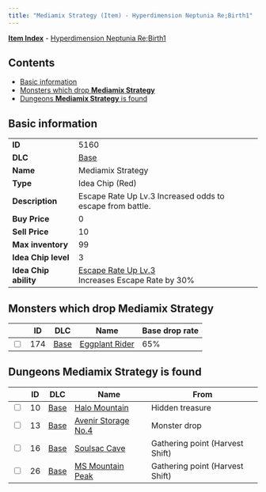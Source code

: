```yaml
---
title: "Mediamix Strategy (Item) - Hyperdimension Neptunia Re;Birth1"
---
```


[**Item Index**](/neptunia/rb1/item/index.html) - [Hyperdimension Neptunia Re;Birth1](/neptunia/rb1)

## Contents

- [Basic information](#basic-information)
- [Monsters which drop **Mediamix Strategy**](#monsters-which-drop-mediamix-strategy)
- [Dungeons **Mediamix Strategy** is found](#dungeons-mediamix-strategy-is-found)

## Basic information

|   |   |
| -- | -- |
| **ID** | 5160 |
| **DLC** | [Base](/neptunia/rb1/dlc/1-base.html) |
| **Name** | Mediamix Strategy |
| **Type** | Idea Chip (Red) |
| **Description** | Escape Rate Up Lv.3 Increased odds to escape from battle. |
| **Buy Price** | 0 |
| **Sell Price** | 10 |
| **Max inventory** | 99 |
| **Idea Chip level** | 3 |
| **Idea Chip ability** | [Escape Rate Up Lv.3](/neptunia/rb1/ability/1-9659-escape-rate-up-lv-3.html)<br />Increases Escape Rate by 30% |

## Monsters which drop **Mediamix Strategy**

|    | ID | DLC | Name | Base drop rate |
| -- | -- | --- | ---- | -------------- |
| <input type="checkbox" id="rb1-monster-1-174" class="trackbox" /> | 174 | [Base](/neptunia/rb1/dlc/1-base.html) | [Eggplant Rider](/neptunia/rb1/monster/1-174-eggplant-rider.html) | 65% |

## Dungeons **Mediamix Strategy** is found

|    | ID | DLC | Name | From |
| -- | -- | --- | ---- | ---- |
| <input type="checkbox" id="rb1-dungeon-1-10" class="trackbox" /> | 10 | [Base](/neptunia/rb1/dlc/1-base.html) | [Halo Mountain](/neptunia/rb1/dungeon/1-10-halo-mountain.html) | Hidden treasure |
| <input type="checkbox" id="rb1-dungeon-1-13" class="trackbox" /> | 13 | [Base](/neptunia/rb1/dlc/1-base.html) | [Avenir Storage No.4](/neptunia/rb1/dungeon/1-13-avenir-storage-no-4.html) | Monster drop |
| <input type="checkbox" id="rb1-dungeon-1-16" class="trackbox" /> | 16 | [Base](/neptunia/rb1/dlc/1-base.html) | [Soulsac Cave](/neptunia/rb1/dungeon/1-16-soulsac-cave.html) | Gathering point (Harvest Shift) |
| <input type="checkbox" id="rb1-dungeon-1-26" class="trackbox" /> | 26 | [Base](/neptunia/rb1/dlc/1-base.html) | [MS Mountain Peak](/neptunia/rb1/dungeon/1-26-ms-mountain-peak.html) | Gathering point (Harvest Shift) |